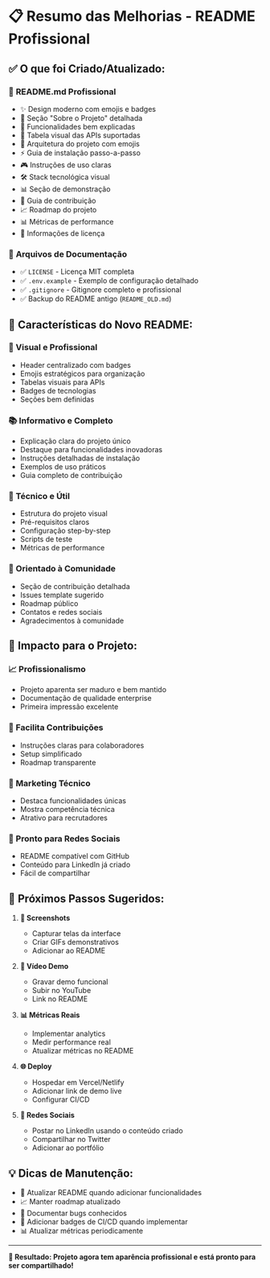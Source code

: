 # 📋 Resumo das Melhorias - README Profissional

## ✅ **O que foi Criado/Atualizado:**

### 📖 **README.md Profissional**
- ✨ Design moderno com emojis e badges
- 🎯 Seção "Sobre o Projeto" detalhada
- 🚀 Funcionalidades bem explicadas
- 🤖 Tabela visual das APIs suportadas
- 📁 Arquitetura do projeto com emojis
- ⚡ Guia de instalação passo-a-passo
- 🎮 Instruções de uso claras
- 🛠️ Stack tecnológica visual
- 📊 Seção de demonstração
- 🤝 Guia de contribuição
- 📈 Roadmap do projeto
- 📊 Métricas de performance
- 📄 Informações de licença

### 📄 **Arquivos de Documentação**
- ✅ `LICENSE` - Licença MIT completa
- ✅ `.env.example` - Exemplo de configuração detalhado
- ✅ `.gitignore` - Gitignore completo e profissional
- ✅ Backup do README antigo (`README_OLD.md`)

## 🎨 **Características do Novo README:**

### **🌟 Visual e Profissional**
- Header centralizado com badges
- Emojis estratégicos para organização
- Tabelas visuais para APIs
- Badges de tecnologias
- Seções bem definidas

### **📚 Informativo e Completo**
- Explicação clara do projeto único
- Destaque para funcionalidades inovadoras
- Instruções detalhadas de instalação
- Exemplos de uso práticos
- Guia completo de contribuição

### **🔧 Técnico e Útil**
- Estrutura do projeto visual
- Pré-requisitos claros
- Configuração step-by-step
- Scripts de teste
- Métricas de performance

### **🤝 Orientado à Comunidade**
- Seção de contribuição detalhada
- Issues template sugerido
- Roadmap público
- Contatos e redes sociais
- Agradecimentos à comunidade

## 🎯 **Impacto para o Projeto:**

### **📈 Profissionalismo**
- Projeto aparenta ser maduro e bem mantido
- Documentação de qualidade enterprise
- Primeira impressão excelente

### **👥 Facilita Contribuições**
- Instruções claras para colaboradores
- Setup simplificado
- Roadmap transparente

### **🚀 Marketing Técnico**
- Destaca funcionalidades únicas
- Mostra competência técnica
- Atrativo para recrutadores

### **📱 Pronto para Redes Sociais**
- README compatível com GitHub
- Conteúdo para LinkedIn já criado
- Fácil de compartilhar

## 🔗 **Próximos Passos Sugeridos:**

1. **📸 Screenshots**
   - Capturar telas da interface
   - Criar GIFs demonstrativos
   - Adicionar ao README

2. **🎥 Vídeo Demo**
   - Gravar demo funcional
   - Subir no YouTube
   - Link no README

3. **📊 Métricas Reais**
   - Implementar analytics
   - Medir performance real
   - Atualizar métricas no README

4. **🌐 Deploy**
   - Hospedar em Vercel/Netlify
   - Adicionar link de demo live
   - Configurar CI/CD

5. **📱 Redes Sociais**
   - Postar no LinkedIn usando o conteúdo criado
   - Compartilhar no Twitter
   - Adicionar ao portfólio

## 💡 **Dicas de Manutenção:**

- 🔄 Atualizar README quando adicionar funcionalidades
- 📈 Manter roadmap atualizado
- 🐛 Documentar bugs conhecidos
- 🎯 Adicionar badges de CI/CD quando implementar
- 📊 Atualizar métricas periodicamente

---

**🎉 Resultado: Projeto agora tem aparência profissional e está pronto para ser compartilhado!**
